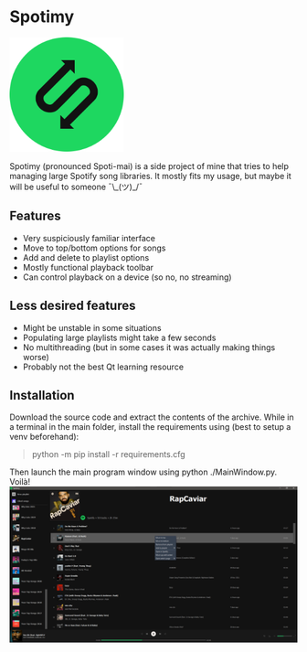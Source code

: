# Spotimy

<img src="https://raw.githubusercontent.com/Soberat/Spotimy/master/res/icon/icon.png" width="200" height="200">

Spotimy (pronounced Spoti-mai) is a side project of mine that tries to help managing large Spotify song libraries. It mostly fits my usage, but maybe it will be useful to someone ¯\\\_(ツ)_/¯

## Features
- Very suspiciously familiar interface
- Move to top/bottom options for songs
- Add and delete to playlist options
- Mostly functional playback toolbar
- Can control playback on a device (so no, no streaming)

## Less desired features
- Might be unstable in some situations
- Populating large playlists might take a few seconds
- No multithreading (but in some cases it was actually making things worse)
- Probably not the best Qt learning resource

## Installation
Download the source code and extract the contents of the archive.
While in a terminal in the main folder, install the requirements using (best to setup a venv beforehand):
> python -m pip install -r requirements.cfg

Then launch the main program window using python ./MainWindow.py. Voilà!
<img src="https://raw.githubusercontent.com/Soberat/Spotimy/master/res/screenshot.png?token=GHSAT0AAAAAABRCQRUTBDIPCDTOUTRSPWDAYP5KAAQ">

